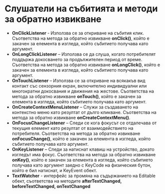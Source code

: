 # Слушатели на събитията и методи за обратно извикване

* **OnClickListener**﻿ - Използва се за откриване на събития клик. Съответства на метода за обратно извикване **onClick()**, който е закачен за елемента в изгледа, който събитието получава като аргумент.
* **OnLongClickListener**﻿ – Използва се да слуша, когато потребителят поддържа докосването за продължителен период от време. Съответства на метода за обратно извикване **onLongClick()**, който е закачен за елемента в изгледа, който събитието получава като аргумент.
* **OnTouchListener**﻿ – Използва се за откриване на всякакъв вид контакт със сензорния екран, включително индивидуални или многократни докосвания и движения на жестове. Съответства на метода за обратно извикване **onTouch()**, който е закачен за елемента в изгледа, който събитието получава като аргумент.
* **OnCreateContextMenuListener**﻿ – Служи за създаването на контекстно меню като резултат от дълго кликване. Съответства на метода за обратно извикване **onCreateContextMenu()**.
* **OnFocusChangeListener**﻿ – Следи се кога фокусът се отдалечава от текущия елемент като резултат от взаимодействието на потребителя. Съответства на метода за обратно извикване **onFocusChange()**, който е закачен за елемента в изгледа, който събитието получава като аргумент.
* **OnKeyListener**﻿ – Следи за натиснат клавиш на устройство, докато изгледът има фокус. Съответства на метода за обратно извикване **onKey()**, който е закачен за елемента в изгледа, който събитието получава като аргумент заедно с KeyCode на физическия бутон, който е бил натиснат, и KeyEvent обект.
* **TextWatcher** - интерфейс за промяна на съдържанието на Editable обект, съответства на методите **afterTextChanged, beforeTextChanged, onTextChanged**
